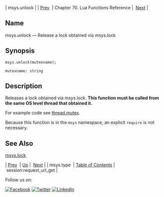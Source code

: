 | msys.unlock |
| [Prev](lua.ref.msys.type.php)  | Chapter 70. Lua Functions Reference |  [Next](lua.ref.session_request_url_get.php) |

<a name="lua.ref.msys.unlock"></a>
## Name

msys.unlock — Release a lock obtained via msys.lock

<a name="idp16437168"></a>
## Synopsis

`msys.unlock(mutexname);`

`mutexname: string`<a name="idp16440128"></a>
## Description

Releases a lock obtained via msys.lock. **This function must be called from the same OS level thread that obtained it.** 

For example code see [thread.mutex](lua.ref.thread.mutex.php "thread.mutex").

Because this function is in the `msys` namespace, an explicit `require` is not necessary.

<a name="idp16445152"></a>
## See Also

[msys.lock](lua.ref.msys.lock.php "msys.lock")

| [Prev](lua.ref.msys.type.php)  | [Up](lua.function.details.php) |  [Next](lua.ref.session_request_url_get.php) |
| msys.type  | [Table of Contents](index.php) |  session:request_url_get |

Follow us on:

[![Facebook](https://support.messagesystems.com/images/icon-facebook.png)](http://www.facebook.com/messagesystems) [![Twitter](https://support.messagesystems.com/images/icon-twitter.png)](http://twitter.com/#!/MessageSystems) [![LinkedIn](https://support.messagesystems.com/images/icon-linkedin.png)](http://www.linkedin.com/company/message-systems)
